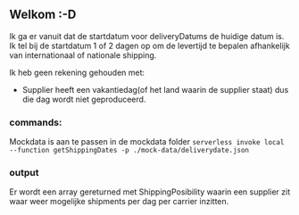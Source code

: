## Welkom :-D 

Ik ga er vanuit dat de startdatum voor deliveryDatums de huidige datum is. Ik tel bij de startdatum 1 of 2 dagen op om de levertijd te bepalen afhankelijk van internationaal of nationale shipping.

Ik heb geen rekening gehouden met:
* Supplier heeft een vakantiedag(of het land waarin de supplier staat) dus die dag wordt niet geproduceerd.


### commands:
Mockdata is aan te passen in de mockdata folder
``
serverless invoke local --function getShippingDates -p ./mock-data/deliverydate.json
``

### output

Er wordt een array gereturned met ShippingPosibility waarin een supplier zit waar weer mogelijke shipments per dag per carrier inzitten. 
